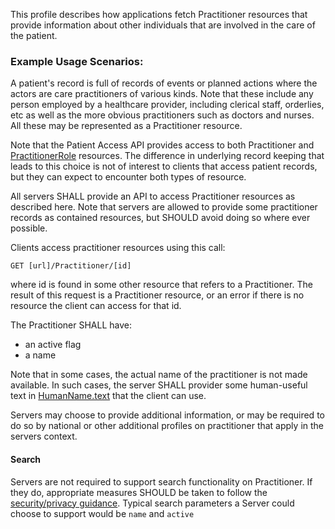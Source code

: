This profile describes how applications fetch Practitioner resources that provide information about other individuals that are involved in the care of the patient. 

### Example Usage Scenarios:

A patient's record is full of records of events or planned actions where the actors  are 
care practitioners of various kinds. Note that these include any person employed by a healthcare provider,
including clerical staff, orderlies, etc as well as the more obvious practitioners such as doctors and 
nurses. All these may be represented as a Practitioner resource.

Note that the Patient Access API provides access to both Practitioner and [PractitionerRole](StructureDefinition-ipa-practitionerrole.html) resources.
The difference in underlying record keeping that leads to this choice is not of interest to clients
that access patient records, but they can expect to encounter both types of resource.

All servers SHALL provide an API to access Practitioner resources as described here. 
Note that servers are allowed to provide some practitioner records as contained resources, but 
SHOULD avoid doing so where ever possible. 

Clients access practitioner resources using this call:

```GET [url]/Practitioner/[id]```

where id is found in some other resource that refers to a Practitioner. The result of this request is 
a Practitioner resource, or an error if there is no resource the client can access for that id. 

The Practitioner SHALL have:

* an active flag
* a name

Note that in some cases, the actual name of the practitioner is not made available. In such cases,
the server SHALL provider some human-useful text in [HumanName.text](http://hl7.org/fhir/R4/datatypes-definitions.html#HumanName.text)
that the client can use. 

Servers may choose to provide additional information, or may be required to do so by national or other additional 
profiles on practitioner that apply in the servers context.

#### Search

Servers are not required to support search functionality on Practitioner. If they do, appropriate measures SHOULD be taken to follow the [security/privacy guidance](privacy.html). Typical search
parameters a Server could choose to support would be ```name``` and ```active```
